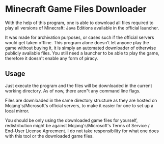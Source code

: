 # Minecraft Game Files Downloader

With the help of this program, one is able to download all files required to play all versions of Minecraft: Java Editions available in the official launcher.

It was made for archivation purposes, or cases such if the official servers would get taken offline. This program alone doesn't let anyone play the game without buying it, it is simply an automated downloader of otherwise publicly available files. You still need a launcher to be able to play the game, therefore it doesn't enable any form of piracy.

## Usage

Just execute the program and the files will be downloaded in the current working directory. As of now, there aren"t any command line flags.

Files are downloaded in the same directory structure as they are hosted on Mojang's/Microsoft's official servers, to make it easier for one to set up a local mirror.

You should be only using the downloaded game files for yourself, redistribution might be against Mojang's/Microsoft's Terms of Service / End-User License Agreement. I do not take responsibility for what one does with this tool or the downloaded game files.
